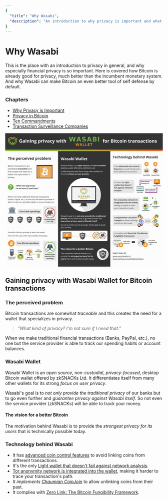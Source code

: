 ```yaml
---
{
  "title": "Why Wasabi",
  "description": "An introduction to why privacy is important and what problems Wasabi solves. This is the Wasabi documentation, an archive of knowledge about the open-source, non-custodial and privacy-focused Bitcoin wallet for desktop."
}
---
```


# Why Wasabi

This is the place with an introduction to privacy in general, and why especially financial privacy is so important.
Here is covered how Bitcoin is already good for privacy, much better than the incumbent monetary system.
And why Wasabi can make Bitcoin an even better tool of self defense by default.

### Chapters

- [Why Privacy is Important](/why-wasabi/WhyPrivacyImportant.html)
- [Privacy in Bitcoin](/why-wasabi/BitcoinPrivacy.html)
- [Ten Commandments](/why-wasabi/10Commandments.html)
- [Transaction Surveillance Companies](/why-wasabi/TransactionSurveillanceCompanies.html)

![](/InfographicWhyWasabi.png)

## Gaining privacy with Wasabi Wallet for Bitcoin transactions

### The perceived problem

Bitcoin transactions are somewhat *traceable* and this creates the need for a wallet that specializes in privacy.

> _"What kind of privacy? I'm not sure if I need that."_

When we make traditional financial transactions (Banks, PayPal, etc.), no one but the service provider is able to track our spending habits or account balances.

### Wasabi Wallet

Wasabi Wallet is an *open source*, *non-custodial*, *privacy-focused*, desktop Bitcoin wallet offered by zkSNACKs Ltd.
It differentiates itself from many other wallets for its strong *focus on user privacy*.

Wasabi's goal is to *not only provide the traditional privacy* of our banks but to go even further and *guarantee privacy against Wasabi itself*.
So not even the service provider (zkSNACKs) will be able to track your money.

#### The vision for a better Bitcoin

The motivation behind Wasabi is to provide the *strongest privacy for its users* that is technically possible today.

### Technology behind Wasabi

- It has [advanced coin control features](/FAQ/FAQ-UseWasabi.md#coin-control-best-practices) to avoid linking coins from different transactions.
- It's the only [Light wallet that doesn't fail against network analysis](/using-wasabi/NetworkLevelPrivacy.md).
- [Tor anonymity network is integrated into the wallet](/FAQ/FAQ-GeneralBitcoinPrivacy.md#how-does-tor-protect-my-network-level-privacy), making it harder to trace your transaction's path.
- *It implements [Chaumian CoinJoin](https://github.com/nopara73/ZeroLink/#ii-chaumian-coinjoin)* to allow unlinking coins from their past.
- It complies with [Zero Link: The Bitcoin Fungibility Framework](https://github.com/nopara73/ZeroLink/).
